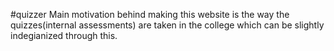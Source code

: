 #quizzer
Main motivation behind making this website is the way the quizzes(internal assessments) are taken in the college which can be slightly indegianized through this.



